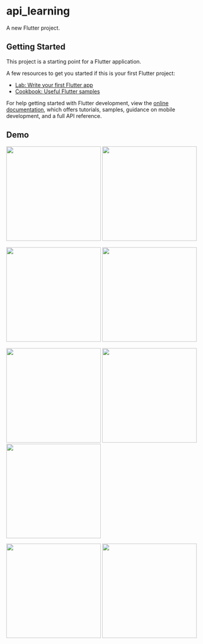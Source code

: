 # api_learning

A new Flutter project.

## Getting Started

This project is a starting point for a Flutter application.

A few resources to get you started if this is your first Flutter project:

- [Lab: Write your first Flutter app](https://docs.flutter.dev/get-started/codelab)
- [Cookbook: Useful Flutter samples](https://docs.flutter.dev/cookbook)

For help getting started with Flutter development, view the
[online documentation](https://docs.flutter.dev/), which offers tutorials,
samples, guidance on mobile development, and a full API reference.

## Demo
<img src="screenshots/img1.png" width="250"/> <img src="screenshots/auth.png" width="250"/>

<img src="screenshots/register.png" width="250"/> <img src="screenshots/login.png" width="250"/>

<img src="screenshots/home.png" width="250"/> <img src="screenshots/details.png" width="250"/> <img src="screenshots/wishlist.png" width="250"/>

<img src="screenshots/cart.png" width="250"/> <img src="screenshots/account.png" width="250"/>
